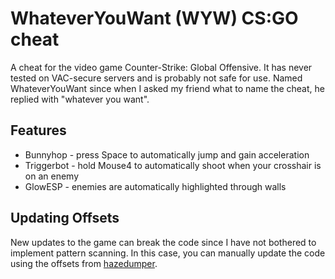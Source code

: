 # WhateverYouWant (WYW) CS:GO cheat

A cheat for the video game Counter-Strike: Global Offensive. It has never tested on VAC-secure servers and is probably not safe for use. Named WhateverYouWant since when I asked my friend what to name the cheat, he replied with "whatever you want".

## Features
- Bunnyhop - press Space to automatically jump and gain acceleration
- Triggerbot - hold Mouse4 to automatically shoot when your crosshair is on an enemy
- GlowESP - enemies are automatically highlighted through walls

## Updating Offsets

New updates to the game can break the code since I have not bothered to implement pattern scanning. In this case, you can manually update the code using the offsets from [hazedumper](https://github.com/frk1/hazedumper).